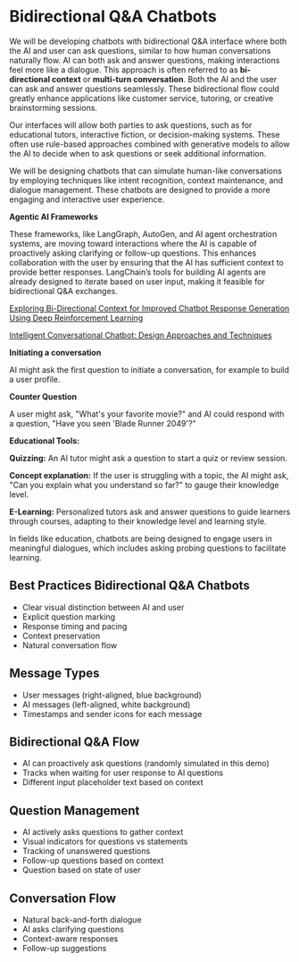 # Bidirectional Q&A Chatbots

We will be developing chatbots with bidirectional Q&A interface where both the AI and user can ask questions, similar to how human conversations naturally flow. AI can both ask and answer questions, making interactions feel more like a dialogue. This approach is often referred to as **bi-directional context** or **multi-turn conversation**. Both the AI and the user can ask and answer questions seamlessly. These bidirectional flow could greatly enhance applications like customer service, tutoring, or creative brainstorming sessions.

Our interfaces will allow both parties to ask questions, such as for educational tutors, interactive fiction, or decision-making systems. These often use rule-based approaches combined with generative models to allow the AI to decide when to ask questions or seek additional information.

We will be designing chatbots that can simulate human-like conversations by employing techniques like intent recognition, context maintenance, and dialogue management. These chatbots are designed to provide a more engaging and interactive user experience.

**Agentic AI Frameworks** 

These frameworks, like LangGraph, AutoGen, and AI agent orchestration systems, are moving toward interactions where the AI is capable of proactively asking clarifying or follow-up questions. This enhances collaboration with the user by ensuring that the AI has sufficient context to provide better responses. LangChain’s tools for building AI agents are already designed to iterate based on user input, making it feasible for bidirectional Q&A exchanges.

[Exploring Bi-Directional Context for Improved Chatbot Response Generation Using Deep Reinforcement Learning](https://www.mdpi.com/2076-3417/13/8/5041)

[Intelligent Conversational Chatbot: Design Approaches and Techniques](https://link.springer.com/chapter/10.1007/978-3-031-71481-8_2)

**Initiating a conversation**

AI might ask the first question to initiate a conversation, for example to build a user profile.

**Counter Question**

A user might ask, "What's your favorite movie?" and AI could respond with a question, "Have you seen 'Blade Runner 2049'?"

**Educational Tools:**

**Quizzing:** An AI tutor might ask a question to start a quiz or review session.

**Concept explanation:** If the user is struggling with a topic, the AI might ask, "Can you explain what you understand so far?" to gauge their knowledge level.

**E-Learning:** Personalized tutors ask and answer questions to guide learners through courses, adapting to their knowledge level and learning style.  

In fields like education, chatbots are being designed to engage users in meaningful dialogues, which includes asking probing questions to facilitate learning.


## Best Practices Bidirectional Q&A Chatbots

- Clear visual distinction between AI and user
- Explicit question marking
- Response timing and pacing
- Context preservation
- Natural conversation flow

## Message Types

- User messages (right-aligned, blue background)
- AI messages (left-aligned, white background)
- Timestamps and sender icons for each message

## Bidirectional Q&A Flow

- AI can proactively ask questions (randomly simulated in this demo)
- Tracks when waiting for user response to AI questions
- Different input placeholder text based on context


## Question Management

- AI actively asks questions to gather context
- Visual indicators for questions vs statements
- Tracking of unanswered questions
- Follow-up questions based on context
- Question based on state of user

## Conversation Flow

- Natural back-and-forth dialogue
- AI asks clarifying questions
- Context-aware responses
- Follow-up suggestions



